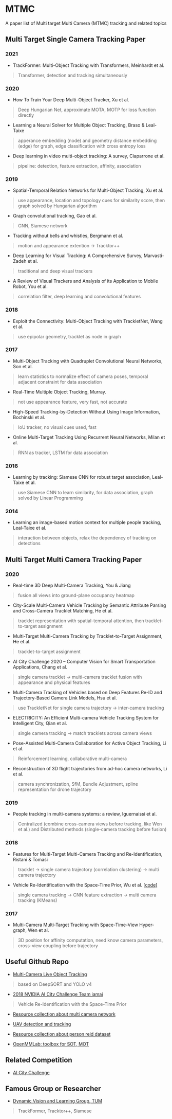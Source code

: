 # MTMC
A paper list of Multi target Multi Camera (MTMC) tracking and related topics

## Multi Target Single Camera Tracking Paper

### 2021
- TrackFormer: Multi-Object Tracking with Transformers, Meinhardt et al. 
> Transformer, detection and tracking simultaneously

### 2020
- How To Train Your Deep Multi-Object Tracker, Xu et al. 
> Deep Hungarian Net, approximate MOTA, MOTP for loss function directly

- Learning a Neural Solver for Multiple Object Tracking, Braso & Leal-Taixe
> apperance embedding (node) and geometry distance embedding (edge) for graph, edge classification with cross entropy loss 

- Deep learning in video multi-object tracking: A survey, Ciaparrone et al.
> pipeline: detection, feature extraction, affinity, association

### 2019
- Spatial-Temporal Relation Networks for Multi-Object Tracking, Xu et al. 
> use appearance, location and topology cues for similarity score, then graph solved by Hungarian algorithm

- Graph convolutional tracking, Gao et al.
> GNN, Siamese network

- Tracking without bells and whistles, Bergmann et al. 
> motion and appearance extention -> Tracktor++

- Deep Learning for Visual Tracking: A Comprehensive Survey, Marvasti-Zadeh et al.
> traditional and deep visual trackers 

- A Review of Visual Trackers and Analysis of its Application to Mobile Robot, You et al.
> correlation filter, deep learning and convolutional features

### 2018

- Exploit the Connectivity: Multi-Object Tracking with TrackletNet, Wang et al. 
> use epipolar geometry, tracklet as node in graph

### 2017
- Multi-Object Tracking with Quadruplet Convolutional Neural Networks, Son et al. 
> learn statistics to normalize effect of camera poses, temporal adjacent constraint for data association 

- Real-Time Multiple Object Tracking, Murray.
> not use appearance feature, very fast, not accurate

- High-Speed Tracking-by-Detection Without Using Image Information, Bochinski et al. 
> IoU tracker, no visual cues used, fast  

- Online Multi-Target Tracking Using Recurrent Neural Networks, Milan et al. 
> RNN as tracker, LSTM for data association

### 2016
- Learning by tracking: Siamese CNN for robust target association, Leal-Taixe et al.
> use Siamese CNN to learn similarity, for data association, graph solved by Linear Programming 

### 2014
- Learning an image-based motion context for multiple people tracking, Leal-Taixe et al.
> interaction between objects, relax the dependency of tracking on detections


## Multi Target Multi Camera Tracking Paper

### 2020
- Real-time 3D Deep Multi-Camera Tracking, You & Jiang
> fusion all views into ground-plane occupancy heatmap 

- City-Scale Multi-Camera Vehicle Tracking by Semantic Attribute Parsing and Cross-Camera Tracklet Matching, He et al. 
> tracklet representation with spatial-temporal attention, then tracklet-to-target assignment

- Multi-Target Multi-Camera Tracking by Tracklet-to-Target Assignment, He et al.
> tracklet-to-target assignment

- AI City Challenge 2020 – Computer Vision for Smart Transportation Applications, Chang et al.
> single camera tracklet -> multi-camera tracklet fusion with appearance and physical features

- Multi-Camera Tracking of Vehicles based on Deep Features Re-ID and Trajectory-Based Camera Link Models, Hsu et al.
> use TrackletNet for single camera trajectory -> inter-camera tracking

- ELECTRICITY: An Efficient Multi-camera Vehicle Tracking System for Intelligent City, Qian et al.
> single camera tracking -> match tracklets across camera views

- Pose-Assisted Multi-Camera Collaboration for Active Object Tracking, Li et al.
> Reinforcement learning, collaborative multi-camera

- Reconstruction of 3D flight trajectories from ad-hoc camera networks, Li et al.
> camera synchronization, SfM, Bundle Adjustment, spline representation for drone trajectory  

### 2019
- People tracking in multi-camera systems: a review, Iguernaissi et al.
> Centralized (combine cross-camera views before tracking, like Wen et al.) and Distributed methods (single-camera tracking before fusion)

### 2018
- Features for Multi-Target Multi-Camera Tracking and Re-Identification, Ristani & Tomasi
> tracklet -> single camera trajectory (correlation clustering) -> multi camera trajectory

- Vehicle Re-Identification with the Space-Time Prior, Wu et al. [[code]](https://github.com/cw1204772/AIC2018_iamai)
> single camera tracking -> CNN feature extraction -> multi camera tracking (KMeans)

### 2017
- Multi-Camera Multi-Target Tracking with Space-Time-View Hyper-graph, Wen et al. 
> 3D position for affinity computation, need know camera parameters, cross-view coupling before trajectory


## Useful Github Repo
- [Multi-Camera Live Object Tracking](https://github.com/LeonLok/Multi-Camera-Live-Object-Tracking)
> based on DeepSORT and YOLO v4

- [2018 NVIDIA AI City Challenge Team iamai](https://github.com/cw1204772/AIC2018_iamai)<br/>
> Vehicle Re-Identification with the Space-Time Prior

- [Resource collection about multi camera network](https://github.com/YanLu-nyu/Awesome-Multi-Camera-Network)<br/>

- [UAV detection and tracking](https://github.com/tau-adl/Detection_Tracking_JetsonTX2)<br/>

- [Resource collection about person reid dataset](https://github.com/NEU-Gou/awesome-reid-dataset)<br/>

- [OpenMMLab: toolbox for SOT, MOT](https://github.com/open-mmlab/mmtracking)

## Related Competition
- [AI City Challenge](https://www.aicitychallenge.org/)

## Famous Group or Researcher

- [Dynamic Vision and Learning Group, TUM](https://dvl.in.tum.de/research/)
> TrackFormer, Tracktor++, Siamese


<!--
[DeepSORT](https://github.com/nwojke/deep_sort) <br/>
<br/>
<br/>
-->
